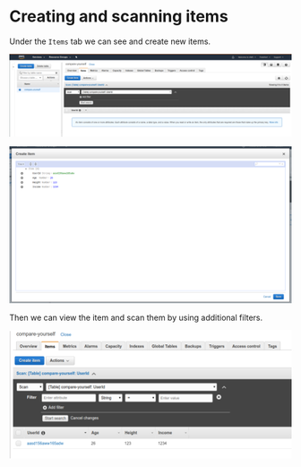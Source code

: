 # Creating and scanning items

Under the `Items` tab we can see and create new items.

![](../../../images/2019-10-05-12-14-49.png)

![](../../../images/2019-10-05-12-16-20.png)

Then we can view the item and scan them by using additional filters.

![](../../../images/2019-10-05-12-16-57.png)